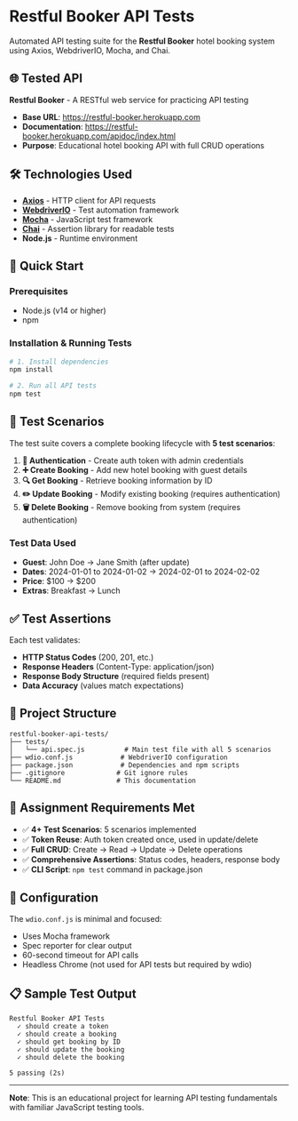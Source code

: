 # Restful Booker API Tests

Automated API testing suite for the **Restful Booker** hotel booking system using Axios, WebdriverIO, Mocha, and Chai.

## 🌐 Tested API
**Restful Booker** - A RESTful web service for practicing API testing
- **Base URL**: https://restful-booker.herokuapp.com
- **Documentation**: https://restful-booker.herokuapp.com/apidoc/index.html
- **Purpose**: Educational hotel booking API with full CRUD operations

## 🛠 Technologies Used

- **[Axios](https://axios-http.com/)** - HTTP client for API requests
- **[WebdriverIO](https://webdriver.io/)** - Test automation framework
- **[Mocha](https://mochajs.org/)** - JavaScript test framework  
- **[Chai](https://www.chaijs.com/)** - Assertion library for readable tests
- **Node.js** - Runtime environment

## 🚀 Quick Start

### Prerequisites
- Node.js (v14 or higher)
- npm

### Installation & Running Tests
```bash
# 1. Install dependencies
npm install

# 2. Run all API tests
npm test
```

## 🧪 Test Scenarios

The test suite covers a complete booking lifecycle with **5 test scenarios**:

1. **🔐 Authentication** - Create auth token with admin credentials
2. **➕ Create Booking** - Add new hotel booking with guest details
3. **🔍 Get Booking** - Retrieve booking information by ID
4. **✏️ Update Booking** - Modify existing booking (requires authentication)
5. **🗑️ Delete Booking** - Remove booking from system (requires authentication)

### Test Data Used
- **Guest**: John Doe → Jane Smith (after update)
- **Dates**: 2024-01-01 to 2024-01-02 → 2024-02-01 to 2024-02-02
- **Price**: $100 → $200
- **Extras**: Breakfast → Lunch

## ✅ Test Assertions

Each test validates:
- **HTTP Status Codes** (200, 201, etc.)
- **Response Headers** (Content-Type: application/json)
- **Response Body Structure** (required fields present)
- **Data Accuracy** (values match expectations)

## 📁 Project Structure

```
restful-booker-api-tests/
├── tests/
│   └── api.spec.js          # Main test file with all 5 scenarios
├── wdio.conf.js            # WebdriverIO configuration
├── package.json            # Dependencies and npm scripts
├── .gitignore             # Git ignore rules
└── README.md              # This documentation
```

## 🎯 Assignment Requirements Met

- ✅ **4+ Test Scenarios**: 5 scenarios implemented
- ✅ **Token Reuse**: Auth token created once, used in update/delete
- ✅ **Full CRUD**: Create → Read → Update → Delete operations
- ✅ **Comprehensive Assertions**: Status codes, headers, response body
- ✅ **CLI Script**: `npm test` command in package.json

## 🔧 Configuration

The `wdio.conf.js` is minimal and focused:
- Uses Mocha framework
- Spec reporter for clear output
- 60-second timeout for API calls
- Headless Chrome (not used for API tests but required by wdio)

## 📋 Sample Test Output

```
Restful Booker API Tests
  ✓ should create a token
  ✓ should create a booking  
  ✓ should get booking by ID
  ✓ should update the booking
  ✓ should delete the booking

5 passing (2s)
```

---

**Note**: This is an educational project for learning API testing fundamentals with familiar JavaScript testing tools.